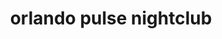 ---
pid: rs192
title: orlando pulse nightclub
location_transcription: point breeze.
coordinates: "[-75.182855073792, 39.935242734093]"
zipcode: '19145'
gen_neighborhood: South Philadelphia
neighborhood: Passyunk
outside_phl: 
age: '27'
age_range: 20-29
instagram: 
image_file_name: rs_192.jpg
proposal_transcription: Heart balloons in different colors, for different causes like
  black lives, LGBT, the arts etc.
topic: African Americans,Inclusivity,LGBTQ+
topic_summary: 0, 0, 0, 0
type: Memorial
keywords_other: 
credit: 
image_labels: 
twitter: 
facebook: 
permalink: "/monuments/rs192/"
layout: item-page
---